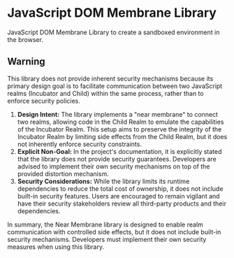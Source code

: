 # JavaScript DOM Membrane Library

JavaScript DOM Membrane Library to create a sandboxed environment in the browser.

## Warning

This library does not provide inherent security mechanisms because its primary design goal is to facilitate communication between two JavaScript realms (Incubator and Child) within the same process, rather than to enforce security policies.

1. **Design Intent:** The library implements a "near membrane" to connect two realms, allowing code in the Child Realm to emulate the capabilities of the Incubator Realm. This setup aims to preserve the integrity of the Incubator Realm by limiting side effects from the Child Realm, but it does not inherently enforce security constraints.
2. **Explicit Non-Goal:** In the project's documentation, it is explicitly stated that the library does not provide security guarantees. Developers are advised to implement their own security mechanisms on top of the provided distortion mechanism.
3. **Security Considerations:** While the library limits its runtime dependencies to reduce the total cost of ownership, it does not include built-in security features. Users are encouraged to remain vigilant and have their security stakeholders review all third-party products and their dependencies.

In summary, the Near Membrane library is designed to enable realm communication with controlled side effects, but it does not include built-in security mechanisms. Developers must implement their own security measures when using this library.